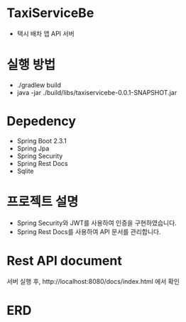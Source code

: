 # TaxiServiceBe
- 택시 배차 앱 API 서버

# 실행 방법
- ./gradlew build
- java -jar ./build/libs/taxiservicebe-0.0.1-SNAPSHOT.jar

# Depedency 
- Spring Boot 2.3.1
- Spring Jpa
- Spring Security
- Spring Rest Docs
- Sqlite

# 프로젝트 설명
- Spring Security와 JWT를 사용하여 인증을 구현하였습니다.
- Spring Rest Docs를 사용하여 API 문서를 관리합니다.

# Rest API document
서버 실행 후, http://localhost:8080/docs/index.html 에서 확인

# ERD



